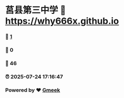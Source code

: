 # 莒县第三中学 :link: https://why666x.github.io 
### :page_facing_up: [1](https://why666x.github.io/tag.html) 
### :speech_balloon: 0 
### :hibiscus: 46 
### :alarm_clock: 2025-07-24 17:16:47 
### Powered by :heart: [Gmeek](https://github.com/Meekdai/Gmeek)
